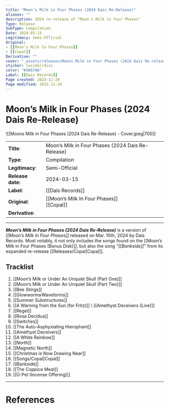 ```yaml
---
title: "Moon’s Milk in Four Phases (2024 Dais Re-Release)"
aliases: ""
description: 2024 re-release of "Moon's Milk in Four Phases"
Type: Release  
SubType: Compilation
Date: 2024-03-15
Legitimacy: Semi-Official
Original:
- [[Moon’s Milk In Four Phases]]
- [[Copal]]
Derivative: ""
cover: "_assets/releases/Moons Milk in Four Phases (2024 Dais Re-release) - Cover.jpeg"
sticker: lucide//disc
color: "#3867d6"
Label: [[Dais Records]]
Page created: 2023-11-29
Page modified: 2023-11-29
---
```


# Moon’s Milk in Four Phases (2024 Dais Re-Release)

![[Moons Milk in Four Phases (2024 Dais Re-Release) - Cover.jpeg|700]]

|  |  |
| --- | --- |
| __Title__: | Moon’s Milk in Four Phases (2024 Dais Re-Release) |
| __Type__: | Compilation |
| __Legitimacy__: | Semi-Official |
| __Release date:__ | 2024-03-15 |
| __Label:__ | [[Dais Records]] |
| __Original__: | [[Moon’s Milk In Four Phases]] <br> [[Copal]] |
| __Derivative__: |  |

---

*__Moon’s Milk in Four Phases (2024 Dais Re-Release)__* is a version of *[[Moon’s Milk In Four Phases]]* released on Mar. 10th, 2024 by Dais Records. Most notably, it not only includes the songs found on the [[Moon’s Milk in Four Phases (Bonus Disk)]], but also the song *”[[Bankside]]”* from its expanded re-release [[Releases/Copal|Copal]].

## Tracklist

1. [[Moon’s Milk or Under An Unquiet Skull (Part One)]]
2. [[Moon’s Milk or Under An Unquiet Skull (Part Two)]]
3. [[Bee Stings]]
4. [[Glowworms∕Waveforms]]
5. [[Summer Substructures]]
6. [[A Warning from the Sun (for Fritz)]] \ [[Amethyst Deceivers (Live)]]
7. [[Regel]]
8. [[Rosa Decidua]]
9. [[Switches]]
10. [[The Auto-Asphyxiating Hierophant]]
11. [[Amethyst Deceivers]]
12. [[A White Rainbow]]
13. [[North]]
14. [[Magnetic North]]
15. [[Christmas is Now Drawing Near]]
16. [[Songs/Copal|Copal]]
17. [[Bankside]]
18. [[The Coppice Meat]]
19. [[Ü-Pel (Incense Offering)]]

---

# References

